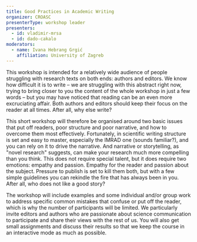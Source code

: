```yaml
---
title: Good Practices in Academic Writing
organizer: CROASC
presenterType: workshop leader
presenters:
  - id: vladimir-mrsa
  - id: dado-cakalo
moderators:
  - name: Ivana Hebrang Grgić
    affiliation: University of Zagreb
---
```


This workshop is intended for a relatively wide audience of people struggling with research texts on both ends: authors and editors. We know how difficult it is to write – we are struggling with this abstract right now, trying to bring closer to you the content of the whole workshop in just a few words – but you may have noticed that reading can be an even more excruciating affair. Both authors and editors should keep their focus on the reader at all times. After all, why else write?

This short workshop will therefore be organised around two basic issues that put off readers, poor structure and poor narrative, and how to overcome them most effectively. Fortunately, in scientific writing structure is set and easy to master, especially the IMRAD one (sounds familiar?), and you can rely on it to drive the narrative. And narrative or storytelling, as "novel research" suggests, can make your research much more compelling than you think. This does not require special talent, but it does require two emotions: empathy and passion. Empathy for the reader and passion about the subject. Pressure to publish is set to kill them both, but with a few simple guidelines you can rekindle the fire that has always been in you. After all, who does not like a good story?

The workshop will include examples and some individual and/or group work to address specific common mistakes that confuse or put off the reader, which is why the number of participants will be limited. We particularly invite editors and authors who are passionate about science communication to participate and share their views with the rest of us. You will also get small assignments and discuss their results so that we keep the course in an interactive mode as much as possible.
